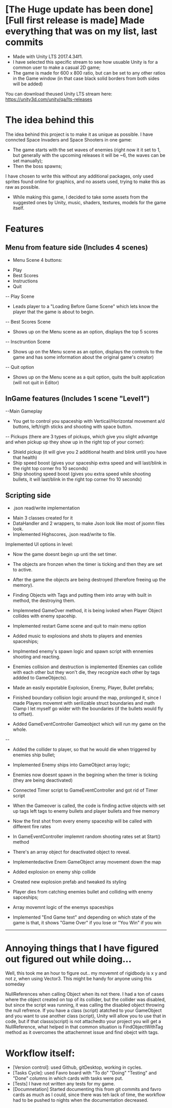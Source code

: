# [The Huge update has been done] [Full first release is made] Made everything that was on my list, last commits

 * Made with Unity LTS 2017.4.34f1.
 * I have selected this specific stream to see how usuable Unity is for a common user to make a casual 2D game;
 * The game is made for 600 x 800 ratio, but can be set to any other ratios in the Game window (in that case black solid borders from both sides will be added)
 
 You can download theused Unity LTS stream here: https://unity3d.com/unity/qa/lts-releases
 
 # The idea behind this
 
 The idea behind this project is to make it as unique as possible. I have conncted Space Invaders and Space Shooters in one game:
 - The game starts with the set waves of enemies (right now it it set to 1, but generally with the upcoming releases it will be ~6, the waves can be set manually);
 - Then the boss spawns;
  
I have chosen to write this without any additional packages, only used sprites found online for graphics, and no assets used, trying to make this as raw as possible.
 
- While making this game, I decided to take some assets from the suggested ones by Unity, music, shaders, textures, models for the game itself.

# Features

Menu from feature side (Includes 4 scenes)
----------------------------------
- Menu Scene 4 buttons:
* Play
* Best Scores
* Instructions
* Quit

-- Play Scene
* Leads player to a "Loading Before Game Scene" which lets know the player that the game is about to begin.

-- Best Scores Scene
* Shows up on the Menu scene as an option, displays the top 5 scores

-- Insctruntion Scene 
* Shows up on the Menu scene as an option, displays the controls to the game and has some information about the original game's creator)

-- Quit option
* Shows up on the Menu scene as a quit option, quits the built application (will not quit in Editor)


InGame features (Includes 1 scene "Level1")
----------------------------------

--Main Gameplay
- You get to control you spaceship with Vertical/Horizontal movement a/d buttons, left/rigth sticks and shooting with space button.


 -- Pickups (there are 3 types of pickups, which give you slight advantge and when pickup up they show up in the right top of your corner):
* Shield pickup (it will give you 2 additional health and blink untill you have that health)
* Ship speed boost (gives your spaceship extra speed and will last/blink in the right top corner fro 10 seconds)
* Ship shooting speed boost (gives you extra speed while shooting bullets, it will last/blink in the right top corner fro 10 seconds)


Scripting side
---------------------------------------------------------------

* .json read/write implementation
- Main 3 classes created for it
- DataHandler and 2 wrappers, to make Json look like most of jsomn files look.
- Implemented Highscores, .json read/write to file.


Implemented UI options in level:
- Now the game doesnt begin up unti the set timer.
- The objects are fronzen when the timer is ticking and then they are set to active.
- After the game the objects are being destroyed (therefore freeing up the memory).
- Finding Objects with Tags and putting them into array with built in method, the destroying them.
- Implemneted GameOver method, it is being ivoked when Player Object collides with enemy spacehip.
- Implemented restart Game scene and quit to main menu option

- Added music to explosions and shots to players and enemies spaceships;
- Implmented enemy's spawn logic and spawn script with ennemies shooting and reacting.
- Enemies collision and destruction is implemented (Enemies can collide with each other but they won't die, they recognize each other by tags addded to GameObjects).
- Made an easily expotable Explosion, Enemy, Player, Bullet prefabs;
- Finished boundary collision logic around the map, prolonged it, since I made Players movemnt with serilizable struct boundaries and math Clamp I let myself go wider with the boundaries (if the bullets would fly to offset).
- Added GameEventController Gameobject which will run my game on the whole.

--

- Added the collider to player, so that he would die when triggered by enemies ship bullet;
- Implemented Enemy ships into GameObject array logic;
- Enemies now doesnt spawn in the begining when the timer is ticking (they are being deactivated)
- Connected Timer script to GameEventController and got rid of Timer script
- When the Gameover is called, the code is finding active objects with set up tags left tags to enemy bullets and player bullets and free memory
- Now the first shot from every enemy spaceship will be called with different fire rates
- In GameEventController implemnt random shooting rates set at Start() method
- There's an array object for deactivated object to reveal.
- Implementedactive Enem GameObject array movement down the map
- Added explosion on enemy ship collide
- Created new explosion prefab and tweaked its styling

- Player dies from catching enemies bullet and colliding with enemy sapceships;
- Array movemnt logic of the enemys spaceships

- Implemented "End Game text" and depending on which state of the game is that, it shows "Game Over" if you lose or "You Win" if you win

-----------------------------------------------------------------------
# Annoying things that I have figured out figured out while doing...

Well, this took me an hour to figure out.. my movemnt of rigidbody is x y and not z, when using Vector3. This might be handy for anyone using this someday

NullReferences when calling Object when its not there. I had a ton of cases where the object created on top of its collider, but the collider was disabled, but since the script was running, it was calling the disabled object throwing the null refrence.
If you have a class (script) atatched to your GameObject and you want to use another class (script), Unity will allow you to use that in code, but if that classs(script) is not attachedto your project you will get a NullReference, what helped in that common situation is FindObjectWithTag method as it overcomes the attachemnet issue and find obejct with tags.


# Workflow itself:

- [Version control]: used Github, gitDesktop, working in cycles.
- [Tasks Cycle]: used Favro board with "To do" "Doing" "Testing" and "Done" columns in which cards with tasks were put.
- [Tests] I have not written any tests for my game.
- [Documnetation] Started documenting this from git commits and favro cards as much as I could, since there was teh lack of time, the workflow had to be pushed to nights when the documentation decreased.
